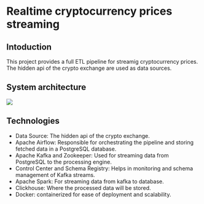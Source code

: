 # Realtime cryptocurrency prices streaming

## Intoduction
This project provides a full ETL pipeline for streamig cryptocurrency prices. The hidden api of the crypto exchange are used as data sources.

## System architecture
![](https://github.com/user-attachments/assets/b0bd09d6-9dc2-4e15-a7e6-f3f370aa5b7f)

## Technologies
- Data Source: The hidden api of the crypto exchange.
- Apache Airflow: Responsible for orchestrating the pipeline and storing fetched data in a PostgreSQL database.
- Apache Kafka and Zookeeper: Used for streaming data from PostgreSQL to the processing engine.
- Control Center and Schema Registry: Helps in monitoring and schema management of Kafka streams.
- Apache Spark: For streaming data from kafka to database.
- Clickhouse: Where the processed data will be stored.
- Docker: containerized for ease of deployment and scalability.
